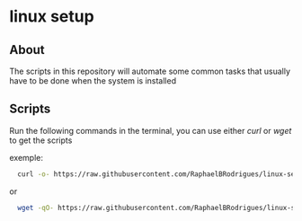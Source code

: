 # linux setup

## About
The scripts in this repository will automate some common tasks that usually have to be done when the system is installed 

## Scripts
Run the following commands in the terminal, you can use either *curl* or *wget* to get the scripts

exemple:
```sh
  curl -o- https://raw.githubusercontent.com/RaphaelBRodrigues/linux-setup/master/ubuntu/setup.sh | bash;
```
or 
```sh
  wget -qO- https://raw.githubusercontent.com/RaphaelBRodrigues/linux-setup/master/fedora/setup.sh | bash;
```